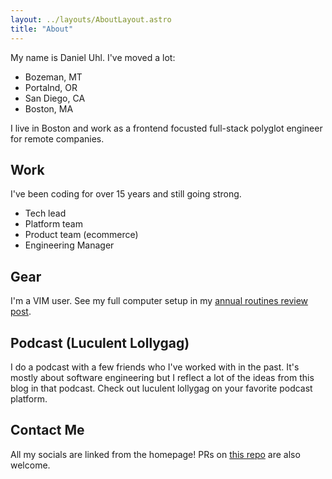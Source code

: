 ```yaml
---
layout: ../layouts/AboutLayout.astro
title: "About"
---
```


My name is Daniel Uhl. I've moved a lot:

- Bozeman, MT
- Portalnd, OR
- San Diego, CA
- Boston, MA

I live in Boston and work as a frontend focusted full-stack polyglot
engineer for remote companies.

## Work

I've been coding for over 15 years and still going strong.

- Tech lead
- Platform team
- Product team (ecommerce)
- Engineering Manager

## Gear

I'm a VIM user. See my full computer setup in my [annual routines review
post](posts/annual-routines-review).

## Podcast (Luculent Lollygag)

I do a podcast with a few friends who I've worked with in the past. It's mostly
about software engineering but I reflect a lot of the ideas from this blog
in that podcast. Check out luculent lollygag on your favorite podcast
platform.

## Contact Me

All my socials are linked from the homepage! PRs on [this
repo](https://github.com/danieluhl/astro-blog) are also
welcome.
